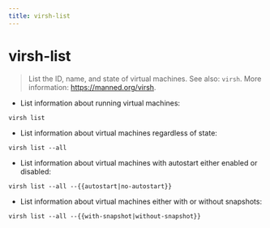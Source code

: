 ```yaml
---
title: virsh-list
---
```

# virsh-list

> List the ID, name, and state of virtual machines.
> See also: `virsh`.
> More information: <https://manned.org/virsh>.

- List information about running virtual machines:

`virsh list`

- List information about virtual machines regardless of state:

`virsh list --all`

- List information about virtual machines with autostart either enabled or disabled:

`virsh list --all --{{autostart|no-autostart}}`

- List information about virtual machines either with or without snapshots:

`virsh list --all --{{with-snapshot|without-snapshot}}`
